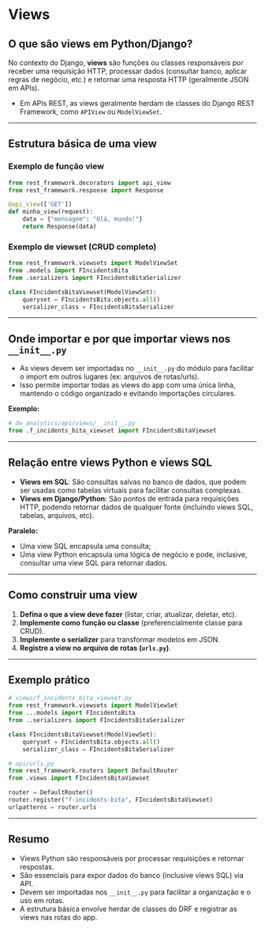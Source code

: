 # Views

## O que são views em Python/Django?

No contexto do Django, **views** são funções ou classes responsáveis por receber uma requisição HTTP, processar dados (consultar banco, aplicar regras de negócio, etc.) e retornar uma resposta HTTP (geralmente JSON em APIs).

- Em APIs REST, as views geralmente herdam de classes do Django REST Framework, como `APIView` ou `ModelViewSet`.

---

## Estrutura básica de uma view

### Exemplo de função view

```python
from rest_framework.decorators import api_view
from rest_framework.response import Response

@api_view(['GET'])
def minha_view(request):
    data = {"mensagem": "Olá, mundo!"}
    return Response(data)
```

### Exemplo de viewset (CRUD completo)

```python
from rest_framework.viewsets import ModelViewSet
from .models import FIncidentsBita
from .serializers import FIncidentsBitaSerializer

class FIncidentsBitaViewset(ModelViewSet):
    queryset = FIncidentsBita.objects.all()
    serializer_class = FIncidentsBitaSerializer
```

---

## Onde importar e por que importar views nos `__init__.py`

- As views devem ser importadas no `__init__.py` do módulo para facilitar o import em outros lugares (ex: arquivos de rotas/urls).
- Isso permite importar todas as views do app com uma única linha, mantendo o código organizado e evitando importações circulares.

**Exemplo:**
```python
# dw_analytics/api/views/__init__.py
from .f_incidents_bita_viewset import FIncidentsBitaViewset
```

---

## Relação entre views Python e views SQL

- **Views em SQL**: São consultas salvas no banco de dados, que podem ser usadas como tabelas virtuais para facilitar consultas complexas.
- **Views em Django/Python**: São pontos de entrada para requisições HTTP, podendo retornar dados de qualquer fonte (incluindo views SQL, tabelas, arquivos, etc).

**Paralelo:**  
- Uma view SQL encapsula uma consulta;  
- Uma view Python encapsula uma lógica de negócio e pode, inclusive, consultar uma view SQL para retornar dados.

---

## Como construir uma view

1. **Defina o que a view deve fazer** (listar, criar, atualizar, deletar, etc).
2. **Implemente como função ou classe** (preferencialmente classe para CRUD).
3. **Implemente o serializer** para transformar modelos em JSON.
4. **Registre a view no arquivo de rotas (`urls.py`)**.

---

## Exemplo prático

```python
# views/f_incidents_bita_viewset.py
from rest_framework.viewsets import ModelViewSet
from ...models import FIncidentsBita
from ..serializers import FIncidentsBitaSerializer

class FIncidentsBitaViewset(ModelViewSet):
    queryset = FIncidentsBita.objects.all()
    serializer_class = FIncidentsBitaSerializer
```

```python
# api/urls.py
from rest_framework.routers import DefaultRouter
from .views import FIncidentsBitaViewset

router = DefaultRouter()
router.register("f-incidents-bita", FIncidentsBitaViewset)
urlpatterns = router.urls
```

---

## Resumo

- Views Python são responsáveis por processar requisições e retornar respostas.
- São essenciais para expor dados do banco (inclusive views SQL) via API.
- Devem ser importadas nos `__init__.py` para facilitar a organização e o uso em rotas.
- A estrutura básica envolve herdar de classes do DRF e registrar as views nas rotas do app.
